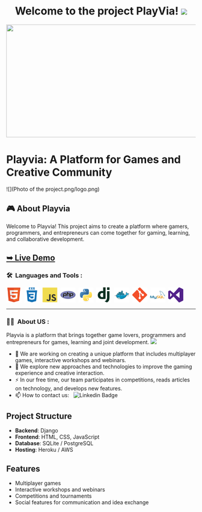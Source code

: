 <h1 align="center">Welcome to the project PlayVia! <img src="https://media.giphy.com/media/hvRJCLFzcasrR4ia7z/giphy.gif" width="40"></h1>

<p align="center"><img src="https://www.gifcen.com/wp-content/uploads/2022/01/hacker-gif-5.gif" width="600" height="300"  /></p>

# Playvia: A Platform for Games and Creative Community

![](Photo of the project.png/logo.png)

## :video_game: About Playvia

Welcome to Playvia! This project aims to create a platform where gamers, programmers, and entrepreneurs can come together for gaming, learning, and collaborative development.

   <a href="https://classic.armadon-theme.com/"><strong>➥ Live Demo</strong></a>
---

### 🛠 &nbsp;Languages and Tools :

<p>
<img src="https://github.com/devicons/devicon/blob/master/icons/html5/html5-original.svg" title="HTML5" alt="HTML" width="40" height="40"/>&nbsp;
<img src="https://github.com/devicons/devicon/blob/master/icons/css3/css3-plain-wordmark.svg"  title="CSS3" alt="CSS" width="40" height="40"/>&nbsp;
<img src="https://github.com/devicons/devicon/blob/master/icons/javascript/javascript-original.svg" title="JavaScript" alt="JavaScript" width="40" height="40"/>&nbsp;
<img src="https://raw.githubusercontent.com/devicons/devicon/6910f0503efdd315c8f9b858234310c06e04d9c0/icons/php/php-original.svg" title="php" alt="php" width="40" height="40"/>&nbsp;
<img src="https://raw.githubusercontent.com/devicons/devicon/6910f0503efdd315c8f9b858234310c06e04d9c0/icons/python/python-original.svg" title="Python"  alt="Python" width="40" height="40"/>&nbsp;
<img src="https://raw.githubusercontent.com/devicons/devicon/6910f0503efdd315c8f9b858234310c06e04d9c0/icons/django/django-plain.svg" title="Django"  alt="Django" width="40" height="40"/>&nbsp;
<img src="https://raw.githubusercontent.com/devicons/devicon/6910f0503efdd315c8f9b858234310c06e04d9c0/icons/docker/docker-original.svg" title="Docker"  alt="Docker" width="40" height="40"/>&nbsp;
<img src="https://raw.githubusercontent.com/devicons/devicon/6910f0503efdd315c8f9b858234310c06e04d9c0/icons/git/git-original.svg" title="Git"  alt="Git" width="40" height="40"/>&nbsp;
<img src="https://github.com/devicons/devicon/blob/master/icons/mysql/mysql-original-wordmark.svg" title="MySQL"  alt="MySQL" width="40" height="40"/>&nbsp;
<img src="https://raw.githubusercontent.com/devicons/devicon/6910f0503efdd315c8f9b858234310c06e04d9c0/icons/visualstudio/visualstudio-plain.svg" title="visualstudio"  alt="visualstudio" width="40" height="40"/>&nbsp;
</p>

---

### :woman_technologist: &nbsp;About US :

Playvia is a platform that brings together game lovers, programmers and entrepreneurs for games, learning and joint development. <img src="https://media.giphy.com/media/WUlplcMpOCEmTGBtBW/giphy.gif" width="30"> 

- 🔭 We are working on creating a unique platform that includes multiplayer games, interactive workshops and webinars.
- 🌱 We explore new approaches and technologies to improve the gaming experience and creative interaction.
- ⚡ In our free time, our team participates in competitions, reads articles on technology, and develops new features.
- 📫 How to contact us: &nbsp; ![Linkedin Badge](https://img.shields.io/badge/-PlayVia-blue?style=flat&)



## Project Structure
- **Backend**: Django
- **Frontend**: HTML, CSS, JavaScript
- **Database**: SQLite / PostgreSQL
- **Hosting**: Heroku / AWS

## Features
- Multiplayer games
- Interactive workshops and webinars
- Competitions and tournaments
- Social features for communication and idea exchange
